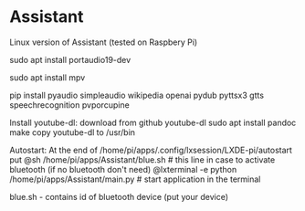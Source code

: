 # Assistant

Linux version of Assistant (tested on Raspbery Pi)

sudo apt install portaudio19-dev

sudo apt install mpv

pip install pyaudio simpleaudio wikipedia openai pydub pyttsx3 gtts speechrecognition pvporcupine

Install youtube-dl:
download from github youtube-dl
sudo apt install pandoc
make
copy youtube-dl to /usr/bin

Autostart:
At the end of /home/pi/apps/.config/lxsession/LXDE-pi/autostart
put
@sh /home/pi/apps/Assistant/blue.sh                       # this line in case to activate bluetooth (if no bluetooth don't need)
@lxterminal -e python /home/pi/apps/Assistant/main.py     # start application in the terminal


blue.sh - contains id of bluetooth device (put your device)


